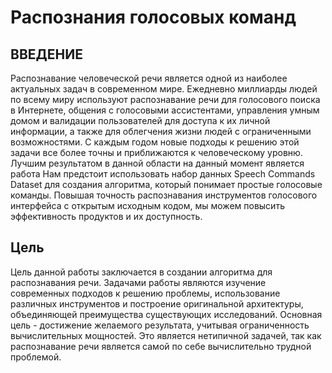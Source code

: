# Распознания голосовых команд
## ВВЕДЕНИЕ
Распознавание человеческой речи является одной из наиболее актуальных задач в современном мире. Ежедневно миллиарды людей по всему миру используют распознавание речи для голосового поиска в Интернете, общения с голосовыми ассистентами, управления умным домом и валидации пользователей для доступа к их личной информации, а также для облегчения жизни людей с ограниченными возможностями. С каждым годом новые подходы к решению этой задачи все более точны и приближаются к человеческому уровню. Лучшим результатом в данной области на данный момент является работа 
Нам предстоит использовать набор данных Speech Commands Dataset для создания алгоритма, который понимает простые голосовые команды. Повышая точность распознавания инструментов голосового интерфейса с открытым исходным кодом, мы можем повысить эффективность продуктов и их доступность.

## Цель
Цель данной работы заключается в создании алгоритма для распознавания речи. Задачами работы являются изучение современных подходов к решению проблемы, использование различных инструментов и построение оригинальной архитектуры, объединяющей преимущества существующих исследований. Основная цель - достижение желаемого результата, учитывая ограниченность вычислительных мощностей. Это является нетипичной задачей, так как распознавание речи является самой по себе вычислительно трудной проблемой.



